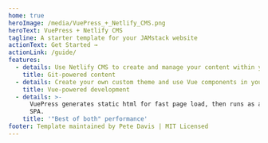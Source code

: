 ```yaml
---
home: true
heroImage: /media/VuePress_+_Netlify_CMS.png
heroText: VuePress + Netlify CMS
tagline: A starter template for your JAMstack website
actionText: Get Started →
actionLink: /guide/
features:
  - details: Use Netlify CMS to create and manage your content within your Git repo.
    title: Git-powered content
  - details: Create your own custom theme and use Vue components in your content.
    title: Vue-powered development
  - details: >-
      VuePress generates static html for fast page load, then runs as a slick
      SPA.
    title: '"Best of both" performance'
footer: Template maintained by Pete Davis | MIT Licensed
---
```


